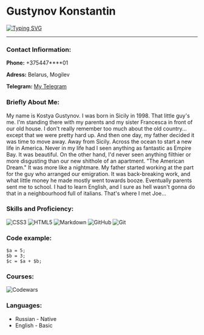 
# Gustynov Konstantin
[![Typing SVG](https://readme-typing-svg.herokuapp.com?color=%ffffff&lines=Student+Frtontend+Developer)](https://git.io/typing-svg)

---

### Contact Infiormation:

**Phone:** +375447****01

**Adress:** Belarus, Mogilev

**Telegram:** [My Telegram](https://t.me/kissiil)


### Briefly About Me:
My name is Kostya Gustynov. I was born in Sicily in 1998. That little guy's me. I'm standing there with my parents and my sister Francesca in front of our old house. I don't really remember too much about the old country... except that we were pretty hard up. And then one day, my father decided it was time to move away. Away from Sicily. Across the ocean to start a new life in America. Never in my life had I seen anything as fantastic as Empire Bay. It was beautiful. On the other hand, I'd never seen anything filthier or more disgusting than our new shithole of an apartment. "The American Dream." It was more like a nightmare. My father started working at the part for the guy who arranged our emigration. It was back-breaking work, and what little money he made mostly went towards booze. Eventually parents sent me to school. I had to learn English, and I sure as hell wasn't gonna do that in a neighbourhood full of italians. That's where I met Joe…


### Skills and Proficiency:

![CSS3](https://img.shields.io/badge/css3-%231572B6.svg?style=for-the-badge&logo=css3&logoColor=white)
![HTML5](https://img.shields.io/badge/html5-%23E34F26.svg?style=for-the-badge&logo=html5&logoColor=white)
![Markdown](https://img.shields.io/badge/markdown-%23000000.svg?style=for-the-badge&logo=markdown&logoColor=white)
![GitHub](https://img.shields.io/badge/github-%23121011.svg?style=for-the-badge&logo=github&logoColor=white)
![Git](https://img.shields.io/badge/git-%23F05033.svg?style=for-the-badge&logo=git&logoColor=white)


### Code example:

```
$a = 5; 
$b = 3; 
$c = $a + $b;
```

### Courses:
![Codewars](https://img.shields.io/badge/Codewars-B1361E?style=for-the-badge&logo=codewars&logoColor=grey)


### Languages:

* Russian - Native
* English - Basic



